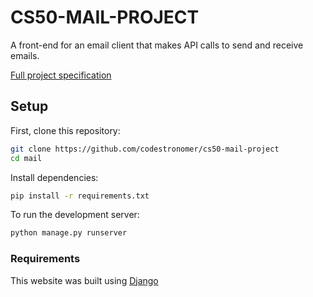 # CS50-MAIL-PROJECT
 A front-end for an email client that makes API calls to send and receive emails.

[Full project specification](https://cs50.harvard.edu/web/2020/projects/3/mail/)

## Setup
First, clone this repository:

```bash
git clone https://github.com/codestronomer/cs50-mail-project
cd mail
```

Install dependencies:
```bash
pip install -r requirements.txt
```

To run the development server:
```bash
python manage.py runserver
```

### Requirements

This website was built using [Django](https://github.com/django/django)
